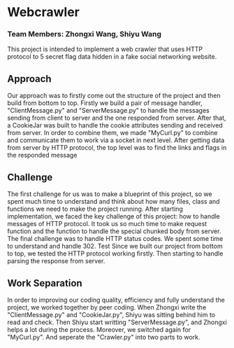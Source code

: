 # Webcrawler
### Team Members: Zhongxi Wang, Shiyu Wang

This project is intended to implement a web crawler that uses HTTP protocol to 5 secret flag data
hidden in a fake social networking website.

## Approach
Our approach was to firstly come out the structure of the project and then build from bottom to top.
Firstly we build a pair of message handler, "ClientMessage.py" and "ServerMessage.py"
to handle the messages sending from client to server and the one responded from server.
After that, a CookieJar was built to handle the cookie attributes sending and received from server.
In order to combine them, we made "MyCurl.py" to combine and communicate them to work via a socket in next level.
After getting data from server by HTTP protocol, the top level was to
find the links and flags in the responded message

## Challenge
The first challenge for us was to make a blueprint of this project,
so we spent much time to understand and think about
how many files, class and functions we need to make the project running.
After starting implementation, we faced the key challenge of this project: how to handle messages of HTTP protocol.
It took us so much time to make request function and the function to handle the special chunked body from server.
The final challenge was to handle HTTP status codes. We spent some time to understand and handle 302.
Test Since we built our project from bottom to top, we tested the HTTP protocol working firstly.
Then starting to handle parsing the response from server.

## Work Separation
In order to improving our coding quality, efficiency and fully understand the project,
we worked together by peer coding. When Zhongxi write the "ClientMessage.py" and "CookieJar.py",
Shiyu was sitting behind him to read and check. Then Shiyu start writting "ServerMessage.py",
and Zhongxi helps a lot during the process. Moreover, we switched again for "MyCurl.py".
And seperate the "Crawler.py" into two parts to work.

